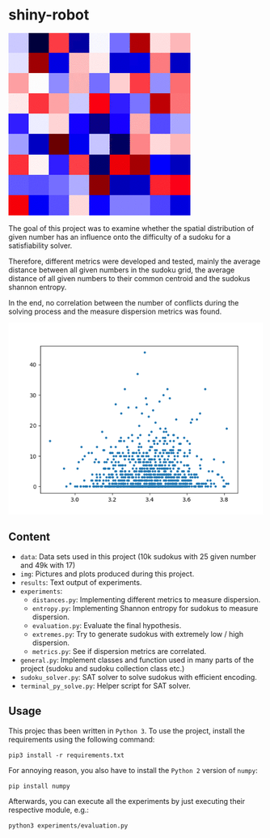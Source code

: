 # shiny-robot

![alt text](img/heatmaps_animated.gif)

The goal of this project was to examine whether the spatial distribution of given number has an influence onto the 
difficulty of a sudoku for a satisfiability solver.

Therefore, different metrics were developed and tested, mainly the average distance between all given numbers in the 
sudoku grid, the average distance of all given numbers to their common centroid and the sudokus shannon entropy.

In the end, no correlation between the number of conflicts during the solving process and the measure dispersion metrics
was found.

![alt text](img/10k_25_1000_centroid.png)

## Content

* `data`: Data sets used in this project (10k sudokus with 25 given number and 49k with 17)
* `img`: Pictures and plots produced during this project.
* `results`: Text output of experiments.
* `experiments`:
    * `distances.py`: Implementing different metrics to measure dispersion.
    * `entropy.py`: Implementing Shannon entropy for sudokus to measure dispersion.
    * `evaluation.py`: Evaluate the final hypothesis.
    * `extremes.py`: Try to generate sudokus with extremely low / high dispersion.
    * `metrics.py`: See if dispersion metrics are correlated.
* `general.py`: Implement classes and function used in many parts of the project (sudoku and sudoku collection class etc.)
* `sudoku_solver.py`: SAT solver to solve sudokus with efficient encoding.
* `terminal_py_solve.py`: Helper script for SAT solver.

## Usage

This projec thas been written in `Python 3`. To use the project, install the requirements using the following command:

    pip3 install -r requirements.txt
    
For annoying reason, you also have to install the `Python 2` version of `numpy`:

    pip install numpy
    
Afterwards, you can execute all the experiments by just executing their respective module, e.g.:

    python3 experiments/evaluation.py
